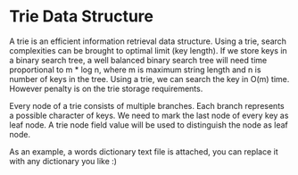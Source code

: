 # Trie Data Structure

A trie is an efficient information retrieval data structure. Using a trie, search complexities can be brought to optimal limit (key length). If we store keys in a binary search tree, a well balanced binary search tree will need time proportional to m * log n, where m is maximum string length and n is number of keys in the tree. Using a trie, we can search the key in O(m) time. However penalty is on the trie storage requirements.

Every node of a trie consists of multiple branches. Each branch represents a possible character of keys. We need to mark the last node of every key as leaf node. A trie node field value will be used to distinguish the node as leaf node.

As an example, a words dictionary text file is attached, you can replace it with any dictionary you like :)
